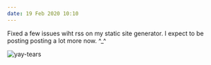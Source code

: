 ```yaml
---
date: 19 Feb 2020 10:10
---
```


Fixed a few issues wiht rss on my static site generator. I expect to be posting posting a lot more now. ^_^

![yay-tears](https://media0.giphy.com/media/axu6dFuca4HKM/giphy.gif)
